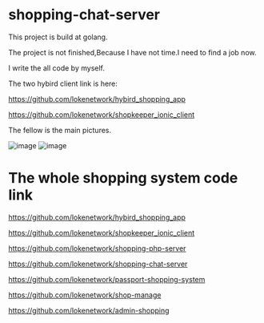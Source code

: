 # shopping-chat-server

This project is build at golang.

The project is not finished,Because I have not time.I need to find a job now.

I write the all code by myself.

The two hybird client link is here:

https://github.com/lokenetwork/hybird_shopping_app

https://github.com/lokenetwork/shopkeeper_ionic_client

The fellow is the main pictures.

 ![image](https://github.com/lokenetwork/hybird_shopping_app/blob/master/demo-picture/consult-1.png)
 ![image](https://github.com/lokenetwork/hybird_shopping_app/blob/master/demo-picture/consult-2.png)



# The whole shopping system code link

https://github.com/lokenetwork/hybird_shopping_app

https://github.com/lokenetwork/shopkeeper_ionic_client

https://github.com/lokenetwork/shopping-php-server

https://github.com/lokenetwork/shopping-chat-server

https://github.com/lokenetwork/passport-shopping-system

https://github.com/lokenetwork/shop-manage

https://github.com/lokenetwork/admin-shopping

